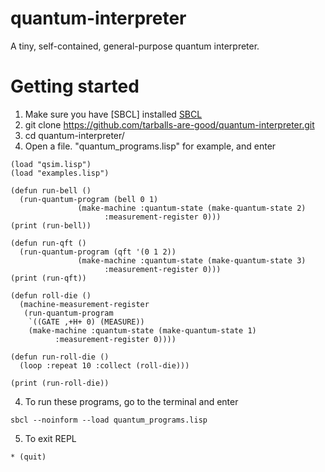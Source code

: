 # quantum-interpreter
A tiny, self-contained, general-purpose quantum interpreter.

# Getting started
1. Make sure you have [SBCL] installed [SBCL](http://www.sbcl.org/)
2. git clone https://github.com/tarballs-are-good/quantum-interpreter.git
3. cd quantum-interpreter/
4. Open a file. "quantum_programs.lisp" for example, and enter
```
(load "qsim.lisp")
(load "examples.lisp")

(defun run-bell ()
  (run-quantum-program (bell 0 1)
		       (make-machine :quantum-state (make-quantum-state 2)
				     :measurement-register 0)))
(print (run-bell))

(defun run-qft ()
  (run-quantum-program (qft '(0 1 2))
		       (make-machine :quantum-state (make-quantum-state 3)
				     :measurement-register 0)))
(print (run-qft))

(defun roll-die ()
  (machine-measurement-register
   (run-quantum-program
    `((GATE ,+H+ 0) (MEASURE))
    (make-machine :quantum-state (make-quantum-state 1)
		  :measurement-register 0))))

(defun run-roll-die ()
  (loop :repeat 10 :collect (roll-die)))

(print (run-roll-die))

```
4. To run these programs, go to the terminal and enter
```
sbcl --noinform --load quantum_programs.lisp
```

5. To exit REPL
```
* (quit)
```